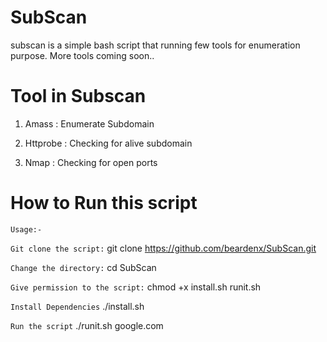 # SubScan
subscan is a simple bash script that running few tools for enumeration purpose. More tools coming soon..


# Tool in Subscan

1) Amass : Enumerate Subdomain

2) Httprobe : Checking for alive subdomain

3) Nmap : Checking for open ports

# How to Run this script 
`Usage:-`

`Git clone the script:` git clone https://github.com/beardenx/SubScan.git

`Change the directory:` cd SubScan

`Give permission to the script:` chmod +x install.sh runit.sh

`Install Dependencies` ./install.sh

`Run the script` ./runit.sh google.com
